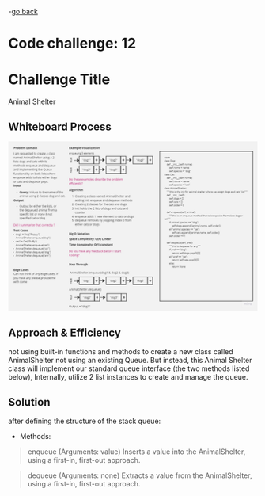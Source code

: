 -[go back](../README.md)
# Code challenge: 12

# Challenge Title
Animal Shelter

## Whiteboard Process
![alt text](./Whiteboard12.jpg)

## Approach & Efficiency

not using built-in functions and methods to create a new class called AnimalShelter not using an existing Queue. But instead, this Animal Shelter class will implement our standard queue interface (the two methods listed below), Internally, utilize 2 list instances to create and manage the queue.

## Solution

after defining the structure of the stack queue:
- Methods:
> enqueue (Arguments: value)
Inserts a value into the AnimalShelter, using a first-in, first-out approach.

> dequeue (Arguments: none)
Extracts a value from the AnimalShelter, using a first-in, first-out approach.
